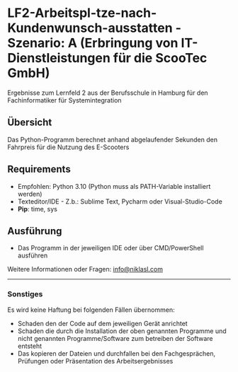 # LF2-Arbeitspl-tze-nach-Kundenwunsch-ausstatten - Szenario: A (Erbringung von IT-Dienstleistungen für die ScooTec GmbH)

Ergebnisse zum Lernfeld 2 aus der Berufsschule in Hamburg für den Fachinformatiker für Systemintegration 

## Übersicht
Das Python-Programm berechnet anhand abgelaufender Sekunden den Fahrpreis für die Nutzung des E-Scooters

## Requirements

- Empfohlen: Python 3.10 (Python muss als PATH-Variable installiert werden)
- Texteditor/IDE - Z.b.: Sublime Text, Pycharm oder Visual-Studio-Code
- **Pip**: time, sys

## Ausführung

- Das Programm in der jeweiligen IDE oder über CMD/PowerShell ausführen

Weitere Informationen oder Fragen: info@niklasl.com


------------

### Sonstiges

Es wird keine Haftung bei folgenden Fällen übernommen:
- Schaden den der Code auf dem jeweiligen Gerät anrichtet
- Schaden die durch die Installation der oben genannten Programme und nicht genannten Programme/Software zum betreiben der Software entsteht
- Das kopieren der Dateien und durchfallen bei den Fachgesprächen, Prüfungen oder Präsentation des Arbeitsergebnisses
